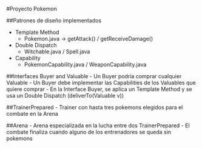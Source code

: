 #Proyecto Pokemon

##Patrones de diseño implementados
* Template Method
    - Pokemon.java -> getAttack() / getReceiveDamage()
* Double Dispatch
    - Witchable.java / Spell.java 
* Capability
    - PokemonCapability.java / WeaponCapability.java

##Interfaces Buyer and Valuable
    - Un Buyer podría comprar cualquier Valuable
    - Un Buyer debe implementar las Capabilities de los Valuables que quiere comprar
    - En la Interface Buyer, se aplica un Template Method y se usa un Double Dispatch (deliverTo(Valuable v)) 

##TrainerPrepared
    - Trainer con hasta tres pokemons elegidos para el combate en la Arena

##Arena
    - Arena especializada en la lucha entre dos TrainerPrepared
    - El combate finaliza cuando alguno de los entrenadores se queda sin pokemons

